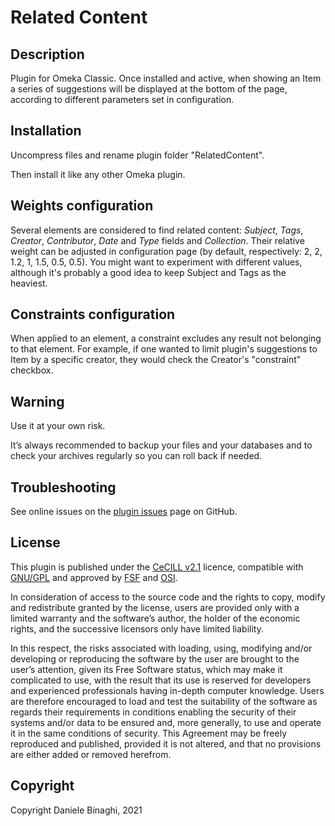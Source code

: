 # Related Content

## Description

Plugin for Omeka Classic. Once installed and active, when showing an Item a series of suggestions will be displayed at the bottom of the page, according to different parameters set in configuration.

## Installation
Uncompress files and rename plugin folder "RelatedContent".

Then install it like any other Omeka plugin.

## Weights configuration
Several elements are considered to find related content: *Subject*, *Tags*, *Creator*, *Contributor*, *Date* and *Type* fields and *Collection*. Their relative weight can be adjusted in configuration page (by default, respectively: 2, 2, 1.2, 1, 1.5, 0.5, 0.5). You might want to experiment with different values, although it's probably a good idea to keep Subject and Tags as the heaviest.

## Constraints configuration
When applied to an element, a constraint excludes any result not belonging to that element. For example, if one wanted to limit plugin's suggestions to Item by a specific creator, they would check the Creator's "constraint" checkbox. 

## Warning
Use it at your own risk.

It’s always recommended to backup your files and your databases and to check your archives regularly so you can roll back if needed.

## Troubleshooting
See online issues on the <a href="https://github.com/DBinaghi/plugin-RelatedContent/issues" target="_blank">plugin issues</a> page on GitHub.

## License
This plugin is published under the <a href="https://www.cecill.info/licences/Licence_CeCILL_V2.1-en.html" target="_blank">CeCILL v2.1</a> licence, compatible with <a href="https://www.gnu.org/licenses/gpl-3.0.html" target="_blank">GNU/GPL</a> and approved by <a href="https://www.fsf.org/" target="_blank">FSF</a> and <a href="http://opensource.org/" target="_blank">OSI</a>.

In consideration of access to the source code and the rights to copy, modify and redistribute granted by the license, users are provided only with a limited warranty and the software’s author, the holder of the economic rights, and the successive licensors only have limited liability.

In this respect, the risks associated with loading, using, modifying and/or developing or reproducing the software by the user are brought to the user’s attention, given its Free Software status, which may make it complicated to use, with the result that its use is reserved for developers and experienced professionals having in-depth computer knowledge. Users are therefore encouraged to load and test the suitability of the software as regards their requirements in conditions enabling the security of their systems and/or data to be ensured and, more generally, to use and operate it in the same conditions of security. This Agreement may be freely reproduced and published, provided it is not altered, and that no provisions are either added or removed herefrom.

## Copyright
Copyright Daniele Binaghi, 2021
